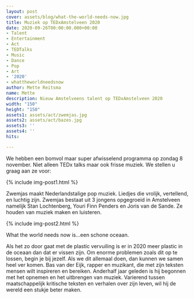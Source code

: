 ```yaml
---
layout: post
cover: assets/blog/what-the-world-needs-now.jpg
title: Muziek op TEDxAmstelveen 2020
date: 2020-09-26T00:00:00.000+00:00
- Talent
- Entertainment
- Act
- TEDTalks
- Music
- Dance
- Pop
- Art
- '2020'
- whattheworldneedsnow
author: Mette Reitsma
name: Mette
description: Nieuw Amstelveens talent op TEDxAmstelveen 2020
width: "150"
height: "150"
assets1: assets/act/zwemjas.jpg
assets2: assets/act/bazes.jpg
assets3: ''
assets4: ''
hits:

---
```

We hebben een bomvol maar super afwisselend programma op zondag 8 november. Niet alleen TEDx talks maar ook frisse muziek. We stellen u graag aan ze voor:

{% include img-post1.html %}

Zwemjas maakt Nederlandstalige pop muziek. Liedjes die vrolijk, vertellend, en luchtig zijn. Zwemjas bestaat uit 3 jongens opgegroeid in Amstelveen namelijk Stan Lochtenberg,  Youri Finn Penders en Joris van de Sande. Ze houden van muziek maken en luisteren.

{% include img-post2.html %}

What the world needs now is...een schone oceaan.

Als het zo door gaat met de plastic vervuiling is er in 2020 meer plastic in de oceaan dan dat er vissen zijn. Om enorme problemen zoals dit op te lossen, begin je bij jezelf. Als we dit allemaal doen, dan kunnen we samen heel ver komen. Bas van der Eijk, rapper en muzikant, die met zijn teksten mensen wilt inspireren en bereiken. Anderhalf jaar geleden is hij begonnen met het opnemen en het uitbrengen van muziek. Varierend tussen maatschappelijk kritische teksten en verhalen over zijn leven, wil hij de wereld een stukje beter maken.

